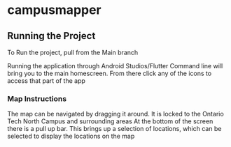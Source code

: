 # campusmapper

## Running the Project

To Run the project, pull from the Main branch

Running the application through Android Studios/Flutter Command line will bring you to the main homescreen.
From there click any of the icons to access that part of the app

### Map Instructions

The map can be navigated by dragging it around. It is locked to the Ontario Tech North Campus and surrounding areas
At the bottom of the screen there is a pull up bar. This brings up a selection of locations, which can be selected to display the locations on the map
